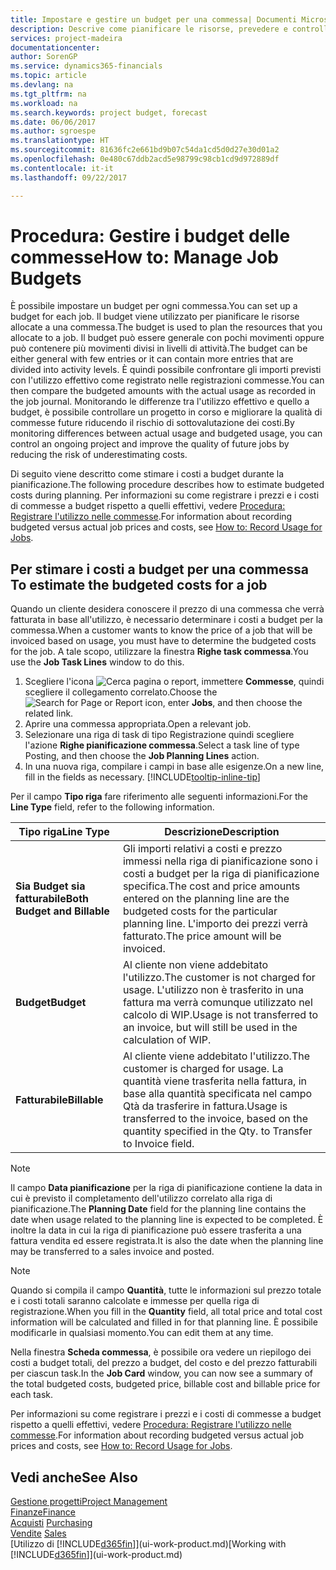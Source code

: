 ```yaml
---
title: Impostare e gestire un budget per una commessa| Documenti Microsoft
description: Descrive come pianificare le risorse, prevedere e controllare i costi di un progetto impostando un budget per ciascuna commessa.
services: project-madeira
documentationcenter: 
author: SorenGP
ms.service: dynamics365-financials
ms.topic: article
ms.devlang: na
ms.tgt_pltfrm: na
ms.workload: na
ms.search.keywords: project budget, forecast
ms.date: 06/06/2017
ms.author: sgroespe
ms.translationtype: HT
ms.sourcegitcommit: 81636fc2e661bd9b07c54da1cd5d0d27e30d01a2
ms.openlocfilehash: 0e480c67ddb2acd5e98799c98cb1cd9d972889df
ms.contentlocale: it-it
ms.lasthandoff: 09/22/2017

---
```

# <a name="how-to-manage-job-budgets"></a><span data-ttu-id="44e00-103">Procedura: Gestire i budget delle commesse</span><span class="sxs-lookup"><span data-stu-id="44e00-103">How to: Manage Job Budgets</span></span>
<span data-ttu-id="44e00-104">È possibile impostare un budget per ogni commessa.</span><span class="sxs-lookup"><span data-stu-id="44e00-104">You can set up a budget for each job.</span></span> <span data-ttu-id="44e00-105">Il budget viene utilizzato per pianificare le risorse allocate a una commessa.</span><span class="sxs-lookup"><span data-stu-id="44e00-105">The budget is used to plan the resources that you allocate to a job.</span></span> <span data-ttu-id="44e00-106">Il budget può essere generale con pochi movimenti oppure può contenere più movimenti divisi in livelli di attività.</span><span class="sxs-lookup"><span data-stu-id="44e00-106">The budget can be either general with few entries or it can contain more entries that are divided into activity levels.</span></span> <span data-ttu-id="44e00-107">È quindi possibile confrontare gli importi previsti con l'utilizzo effettivo come registrato nelle registrazioni commesse.</span><span class="sxs-lookup"><span data-stu-id="44e00-107">You can then compare the budgeted amounts with the actual usage as recorded in the job journal.</span></span> <span data-ttu-id="44e00-108">Monitorando le differenze tra l'utilizzo effettivo e quello a budget, è possibile controllare un progetto in corso e migliorare la qualità di commesse future riducendo il rischio di sottovalutazione dei costi.</span><span class="sxs-lookup"><span data-stu-id="44e00-108">By monitoring differences between actual usage and budgeted usage, you can control an ongoing project and improve the quality of future jobs by reducing the risk of underestimating costs.</span></span>

<span data-ttu-id="44e00-109">Di seguito viene descritto come stimare i costi a budget durante la pianificazione.</span><span class="sxs-lookup"><span data-stu-id="44e00-109">The following procedure describes how to estimate budgeted costs during planning.</span></span> <span data-ttu-id="44e00-110">Per informazioni su come registrare i prezzi e i costi di commesse a budget rispetto a quelli effettivi, vedere [Procedura: Registrare l'utilizzo nelle commesse](projects-how-record-job-usage.md).</span><span class="sxs-lookup"><span data-stu-id="44e00-110">For information about recording budgeted versus actual job prices and costs, see [How to: Record Usage for Jobs](projects-how-record-job-usage.md).</span></span>  

## <span data-ttu-id="44e00-111"><a name="JobBudgetCosts"></a> Per stimare i costi a budget per una commessa</span><span class="sxs-lookup"><span data-stu-id="44e00-111"><a name="JobBudgetCosts"></a> To estimate the budgeted costs for a job</span></span>
<span data-ttu-id="44e00-112">Quando un cliente desidera conoscere il prezzo di una commessa che verrà fatturata in base all'utilizzo, è necessario determinare i costi a budget per la commessa.</span><span class="sxs-lookup"><span data-stu-id="44e00-112">When a customer wants to know the price of a job that will be invoiced based on usage, you must have to determine the budgeted costs for the job.</span></span> <span data-ttu-id="44e00-113">A tale scopo, utilizzare la finestra **Righe task commessa**.</span><span class="sxs-lookup"><span data-stu-id="44e00-113">You use the **Job Task Lines** window to do this.</span></span>

1. <span data-ttu-id="44e00-114">Scegliere l'icona ![Cerca pagina o report](media/ui-search/search_small.png "icona Cerca pagina o report"), immettere **Commesse**, quindi scegliere il collegamento correlato.</span><span class="sxs-lookup"><span data-stu-id="44e00-114">Choose the ![Search for Page or Report](media/ui-search/search_small.png "Search for Page or Report icon") icon, enter **Jobs**, and then choose the related link.</span></span>  
2. <span data-ttu-id="44e00-115">Aprire una commessa appropriata.</span><span class="sxs-lookup"><span data-stu-id="44e00-115">Open a relevant job.</span></span>
3. <span data-ttu-id="44e00-116">Selezionare una riga di task di tipo Registrazione quindi scegliere l'azione **Righe pianificazione commessa**.</span><span class="sxs-lookup"><span data-stu-id="44e00-116">Select a task line of type Posting, and then choose the **Job Planning Lines** action.</span></span>
4. <span data-ttu-id="44e00-117">In una nuova riga, compilare i campi in base alle esigenze.</span><span class="sxs-lookup"><span data-stu-id="44e00-117">On a new line, fill in the fields as necessary.</span></span> [!INCLUDE[tooltip-inline-tip](includes/tooltip-inline-tip_md.md)]   

<span data-ttu-id="44e00-118">Per il campo **Tipo riga** fare riferimento alle seguenti informazioni.</span><span class="sxs-lookup"><span data-stu-id="44e00-118">For the **Line Type** field, refer to the following information.</span></span>  

| <span data-ttu-id="44e00-119">Tipo riga</span><span class="sxs-lookup"><span data-stu-id="44e00-119">Line Type</span></span> | <span data-ttu-id="44e00-120">Descrizione</span><span class="sxs-lookup"><span data-stu-id="44e00-120">Description</span></span> |
| --- | --- |
| <span data-ttu-id="44e00-121">**Sia Budget sia fatturabile**</span><span class="sxs-lookup"><span data-stu-id="44e00-121">**Both Budget and Billable**</span></span> |<span data-ttu-id="44e00-122">Gli importi relativi a costi e prezzo immessi nella riga di pianificazione sono i costi a budget per la riga di pianificazione specifica.</span><span class="sxs-lookup"><span data-stu-id="44e00-122">The cost and price amounts entered on the planning line are the budgeted costs for the particular planning line.</span></span> <span data-ttu-id="44e00-123">L'importo dei prezzi verrà fatturato.</span><span class="sxs-lookup"><span data-stu-id="44e00-123">The price amount will be invoiced.</span></span> |
| <span data-ttu-id="44e00-124">**Budget**</span><span class="sxs-lookup"><span data-stu-id="44e00-124">**Budget**</span></span> |<span data-ttu-id="44e00-125">Al cliente non viene addebitato l'utilizzo.</span><span class="sxs-lookup"><span data-stu-id="44e00-125">The customer is not charged for usage.</span></span> <span data-ttu-id="44e00-126">L'utilizzo non è trasferito in una fattura ma verrà comunque utilizzato nel calcolo di WIP.</span><span class="sxs-lookup"><span data-stu-id="44e00-126">Usage is not transferred to an invoice, but will still be used in the calculation of WIP.</span></span> |
| <span data-ttu-id="44e00-127">**Fatturabile**</span><span class="sxs-lookup"><span data-stu-id="44e00-127">**Billable**</span></span> |<span data-ttu-id="44e00-128">Al cliente viene addebitato l'utilizzo.</span><span class="sxs-lookup"><span data-stu-id="44e00-128">The customer is charged for usage.</span></span> <span data-ttu-id="44e00-129">La quantità viene trasferita nella fattura, in base alla quantità specificata nel campo Qtà da trasferire in fattura.</span><span class="sxs-lookup"><span data-stu-id="44e00-129">Usage is transferred to the invoice, based on the quantity specified in the Qty. to Transfer to Invoice field.</span></span> |

> [!NOTE]  
>   <span data-ttu-id="44e00-130">Il campo **Data pianificazione** per la riga di pianificazione contiene la data in cui è previsto il completamento dell'utilizzo correlato alla riga di pianificazione.</span><span class="sxs-lookup"><span data-stu-id="44e00-130">The **Planning Date** field for the planning line contains the date when usage related to the planning line is expected to be completed.</span></span> <span data-ttu-id="44e00-131">È inoltre la data in cui la riga di pianificazione può essere trasferita a una fattura vendita ed essere registrata.</span><span class="sxs-lookup"><span data-stu-id="44e00-131">It is also the date when the planning line may be transferred to a sales invoice and posted.</span></span>  

> [!NOTE]  
>   <span data-ttu-id="44e00-132">Quando si compila il campo **Quantità**, tutte le informazioni sul prezzo totale e i costi totali saranno calcolate e immesse per quella riga di registrazione.</span><span class="sxs-lookup"><span data-stu-id="44e00-132">When you fill in the **Quantity** field, all total price and total cost information will be calculated and filled in for that planning line.</span></span> <span data-ttu-id="44e00-133">È possibile modificarle in qualsiasi momento.</span><span class="sxs-lookup"><span data-stu-id="44e00-133">You can edit them at any time.</span></span>

<span data-ttu-id="44e00-134">Nella finestra **Scheda commessa**, è possibile ora vedere un riepilogo dei costi a budget totali, del prezzo a budget, del costo e del prezzo fatturabili per ciascun task.</span><span class="sxs-lookup"><span data-stu-id="44e00-134">In the **Job Card** window, you can now see a summary of the total budgeted costs, budgeted price, billable cost and billable price for each task.</span></span>

<span data-ttu-id="44e00-135">Per informazioni su come registrare i prezzi e i costi di commesse a budget rispetto a quelli effettivi, vedere [Procedura: Registrare l'utilizzo nelle commesse](projects-how-record-job-usage.md).</span><span class="sxs-lookup"><span data-stu-id="44e00-135">For information about recording budgeted versus actual job prices and costs, see [How to: Record Usage for Jobs](projects-how-record-job-usage.md).</span></span>

## <a name="see-also"></a><span data-ttu-id="44e00-136">Vedi anche</span><span class="sxs-lookup"><span data-stu-id="44e00-136">See Also</span></span>
[<span data-ttu-id="44e00-137">Gestione progetti</span><span class="sxs-lookup"><span data-stu-id="44e00-137">Project Management</span></span>](projects-manage-projects.md)  
[<span data-ttu-id="44e00-138">Finanze</span><span class="sxs-lookup"><span data-stu-id="44e00-138">Finance</span></span>](finance.md)  
<span data-ttu-id="44e00-139">[Acquisti](purchasing-manage-purchasing.md)       </span><span class="sxs-lookup"><span data-stu-id="44e00-139">[Purchasing](purchasing-manage-purchasing.md)       </span></span>  
<span data-ttu-id="44e00-140">[Vendite](sales-manage-sales.md)    </span><span class="sxs-lookup"><span data-stu-id="44e00-140">[Sales](sales-manage-sales.md)    </span></span>  
<span data-ttu-id="44e00-141">[Utilizzo di [!INCLUDE[d365fin](includes/d365fin_md.md)]](ui-work-product.md)</span><span class="sxs-lookup"><span data-stu-id="44e00-141">[Working with [!INCLUDE[d365fin](includes/d365fin_md.md)]](ui-work-product.md)</span></span>  

